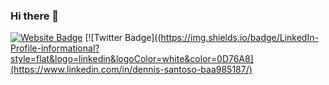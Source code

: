 ### Hi there 👋

[![Website Badge](https://badges.pufler.dev/visits/braydoncoyer/braydoncoyer)](https://dennissantoso.netlify.app/)
[![Twitter Badge]((https://img.shields.io/badge/LinkedIn-Profile-informational?style=flat&logo=linkedin&logoColor=white&color=0D76A8](https://www.linkedin.com/in/dennis-santoso-baa985187/)
